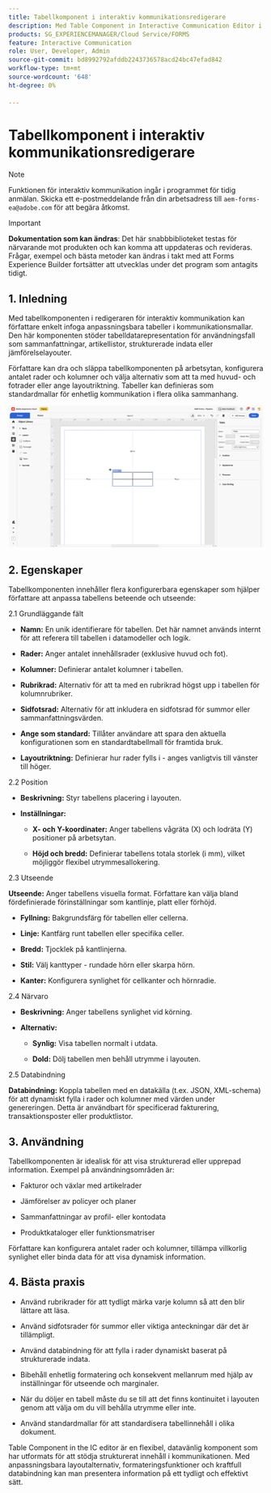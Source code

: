 ```yaml
---
title: Tabellkomponent i interaktiv kommunikationsredigerare
description: Med Table Component in Interactive Communication Editor i AEM Forms kan man enkelt infoga anpassningsbara tabeller i kommunikationsmallar.
products: SG_EXPERIENCEMANAGER/Cloud Service/FORMS
feature: Interactive Communication
role: User, Developer, Admin
source-git-commit: bd8992792afddb2243736578acd24bc47efad842
workflow-type: tm+mt
source-wordcount: '648'
ht-degree: 0%

---
```



# Tabellkomponent i interaktiv kommunikationsredigerare

>[!NOTE]
>
> Funktionen för interaktiv kommunikation ingår i programmet för tidig anmälan. Skicka ett e-postmeddelande från din arbetsadress till `aem-forms-ea@adobe.com` för att begära åtkomst.

>[!IMPORTANT]
>
> **Dokumentation som kan ändras**: Det här snabbbiblioteket testas för närvarande mot produkten och kan komma att uppdateras och revideras. Frågar, exempel och bästa metoder kan ändras i takt med att Forms Experience Builder fortsätter att utvecklas under det program som antagits tidigt.

## &#x200B;1. Inledning

Med tabellkomponenten i redigeraren för interaktiv kommunikation kan författare enkelt infoga anpassningsbara tabeller i kommunikationsmallar. Den här komponenten stöder tabelldatarepresentation för användningsfall som sammanfattningar, artikellistor, strukturerade indata eller jämförelselayouter.

Författare kan dra och släppa tabellkomponenten på arbetsytan, konfigurera antalet rader och kolumner och välja alternativ som att ta med huvud- och fotrader eller ange layoutriktning. Tabeller kan definieras som standardmallar för enhetlig kommunikation i flera olika sammanhang.

![Sök efter IC Docu](/help/forms/interactive-communication/assets/table.png)

## &#x200B;2. Egenskaper

Tabellkomponenten innehåller flera konfigurerbara egenskaper som hjälper författare att anpassa tabellens beteende och utseende:


2.1 Grundläggande fält

- **Namn:** En unik identifierare för tabellen. Det här namnet används internt för att referera till tabellen i datamodeller och logik.

- **Rader:** Anger antalet innehållsrader (exklusive huvud och fot).

- **Kolumner:** Definierar antalet kolumner i tabellen.

- **Rubrikrad:** Alternativ för att ta med en rubrikrad högst upp i tabellen för kolumnrubriker.

- **Sidfotsrad:** Alternativ för att inkludera en sidfotsrad för summor eller sammanfattningsvärden.

- **Ange som standard:** Tillåter användare att spara den aktuella konfigurationen som en standardtabellmall för framtida bruk.

- **Layoutriktning:** Definierar hur rader fylls i - anges vanligtvis till vänster till höger.

2.2 Position

- **Beskrivning:** Styr tabellens placering i layouten.

- **Inställningar:**

   - **X- och Y-koordinater:** Anger tabellens vågräta (X) och lodräta (Y) positioner på arbetsytan.

   - **Höjd och bredd:** Definierar tabellens totala storlek (i mm), vilket möjliggör flexibel utrymmesallokering.

2.3 Utseende

**Utseende:** Anger tabellens visuella format. Författare kan välja bland fördefinierade förinställningar som kantlinje, platt eller förhöjd.

- **Fyllning:** Bakgrundsfärg för tabellen eller cellerna.

- **Linje:** Kantfärg runt tabellen eller specifika celler.

- **Bredd:** Tjocklek på kantlinjerna.

- **Stil:** Välj kanttyper - rundade hörn eller skarpa hörn.

- **Kanter:** Konfigurera synlighet för cellkanter och hörnradie.

2.4 Närvaro

- **Beskrivning:** Anger tabellens synlighet vid körning.

- **Alternativ:**

   - **Synlig:** Visa tabellen normalt i utdata.

   - **Dold:** Dölj tabellen men behåll utrymme i layouten.

2.5 Databindning

**Databindning:** Koppla tabellen med en datakälla (t.ex. JSON, XML-schema) för att dynamiskt fylla i rader och kolumner med värden under genereringen. Detta är användbart för specificerad fakturering, transaktionsposter eller produktlistor.

## &#x200B;3. Användning

Tabellkomponenten är idealisk för att visa strukturerad eller upprepad information. Exempel på användningsområden är:

- Fakturor och växlar med artikelrader

- Jämförelser av policyer och planer

- Sammanfattningar av profil- eller kontodata

- Produktkataloger eller funktionsmatriser

Författare kan konfigurera antalet rader och kolumner, tillämpa villkorlig synlighet eller binda data för att visa dynamisk information.

## &#x200B;4. Bästa praxis

- Använd rubrikrader för att tydligt märka varje kolumn så att den blir lättare att läsa.

- Använd sidfotsrader för summor eller viktiga anteckningar där det är tillämpligt.

- Använd databindning för att fylla i rader dynamiskt baserat på strukturerade indata.

- Bibehåll enhetlig formatering och konsekvent mellanrum med hjälp av inställningar för utseende och marginaler.

- När du döljer en tabell måste du se till att det finns kontinuitet i layouten genom att välja om du vill behålla utrymme eller inte.

- Använd standardmallar för att standardisera tabellinnehåll i olika dokument.

Table Component in the IC editor är en flexibel, datavänlig komponent som har utformats för att stödja strukturerat innehåll i kommunikationen. Med anpassningsbara layoutalternativ, formateringsfunktioner och kraftfull databindning kan man presentera information på ett tydligt och effektivt sätt.


